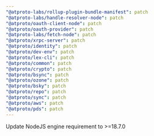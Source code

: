 ```yaml
---
"@atproto-labs/rollup-plugin-bundle-manifest": patch
"@atproto-labs/handle-resolver-node": patch
"@atproto/oauth-client-node": patch
"@atproto/oauth-provider": patch
"@atproto-labs/fetch-node": patch
"@atproto/xrpc-server": patch
"@atproto/identity": patch
"@atproto/dev-env": patch
"@atproto/lex-cli": patch
"@atproto/common": patch
"@atproto/crypto": patch
"@atproto/bsync": patch
"@atproto/ozone": patch
"@atproto/bsky": patch
"@atproto/repo": patch
"@atproto/sync": patch
"@atproto/aws": patch
"@atproto/pds": patch
---
```


Update NodeJS engine requirement to >=18.7.0
